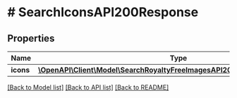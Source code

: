 # # SearchIconsAPI200Response

## Properties

Name | Type | Description | Notes
------------ | ------------- | ------------- | -------------
**icons** | [**\OpenAPI\Client\Model\SearchRoyaltyFreeImagesAPI200ResponseImagesInner[]**](SearchRoyaltyFreeImagesAPI200ResponseImagesInner.md) |  | [optional]

[[Back to Model list]](../../README.md#models) [[Back to API list]](../../README.md#endpoints) [[Back to README]](../../README.md)
